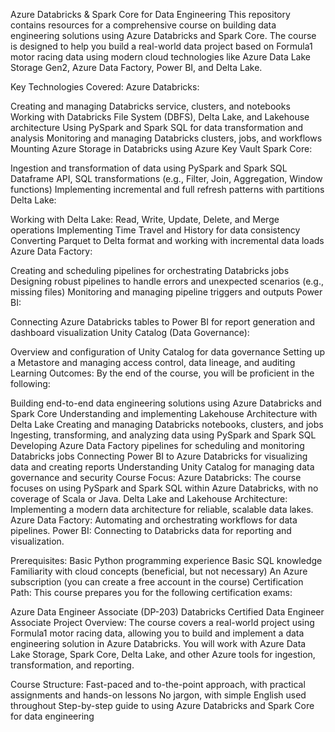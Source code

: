 Azure Databricks & Spark Core for Data Engineering
This repository contains resources for a comprehensive course on building data engineering solutions using Azure Databricks and Spark Core. The course is designed to help you build a real-world data project based on Formula1 motor racing data using modern cloud technologies like Azure Data Lake Storage Gen2, Azure Data Factory, Power BI, and Delta Lake.

Key Technologies Covered:
Azure Databricks:

Creating and managing Databricks service, clusters, and notebooks
Working with Databricks File System (DBFS), Delta Lake, and Lakehouse architecture
Using PySpark and Spark SQL for data transformation and analysis
Monitoring and managing Databricks clusters, jobs, and workflows
Mounting Azure Storage in Databricks using Azure Key Vault
Spark Core:

Ingestion and transformation of data using PySpark and Spark SQL
Dataframe API, SQL transformations (e.g., Filter, Join, Aggregation, Window functions)
Implementing incremental and full refresh patterns with partitions
Delta Lake:

Working with Delta Lake: Read, Write, Update, Delete, and Merge operations
Implementing Time Travel and History for data consistency
Converting Parquet to Delta format and working with incremental data loads
Azure Data Factory:

Creating and scheduling pipelines for orchestrating Databricks jobs
Designing robust pipelines to handle errors and unexpected scenarios (e.g., missing files)
Monitoring and managing pipeline triggers and outputs
Power BI:

Connecting Azure Databricks tables to Power BI for report generation and dashboard visualization
Unity Catalog (Data Governance):

Overview and configuration of Unity Catalog for data governance
Setting up a Metastore and managing access control, data lineage, and auditing
Learning Outcomes:
By the end of the course, you will be proficient in the following:

Building end-to-end data engineering solutions using Azure Databricks and Spark Core
Understanding and implementing Lakehouse Architecture with Delta Lake
Creating and managing Databricks notebooks, clusters, and jobs
Ingesting, transforming, and analyzing data using PySpark and Spark SQL
Developing Azure Data Factory pipelines for scheduling and monitoring Databricks jobs
Connecting Power BI to Azure Databricks for visualizing data and creating reports
Understanding Unity Catalog for managing data governance and security
Course Focus:
Azure Databricks: The course focuses on using PySpark and Spark SQL within Azure Databricks, with no coverage of Scala or Java.
Delta Lake and Lakehouse Architecture: Implementing a modern data architecture for reliable, scalable data lakes.
Azure Data Factory: Automating and orchestrating workflows for data pipelines.
Power BI: Connecting to Databricks data for reporting and visualization.


Prerequisites:
Basic Python programming experience
Basic SQL knowledge
Familiarity with cloud concepts (beneficial, but not necessary)
An Azure subscription (you can create a free account in the course)
Certification Path:
This course prepares you for the following certification exams:

Azure Data Engineer Associate (DP-203)
Databricks Certified Data Engineer Associate
Project Overview:
The course covers a real-world project using Formula1 motor racing data, allowing you to build and implement a data engineering solution in Azure Databricks. You will work with Azure Data Lake Storage, Spark Core, Delta Lake, and other Azure tools for ingestion, transformation, and reporting.

Course Structure:
Fast-paced and to-the-point approach, with practical assignments and hands-on lessons
No jargon, with simple English used throughout
Step-by-step guide to using Azure Databricks and Spark Core for data engineering
